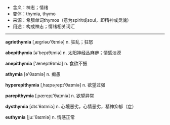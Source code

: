 - <span class="definition">含义：神志；情绪</span>
- <span class="definition">变体：thymia, thymo</span>
- <span class="definition">来源：希腊单词thymos（意为spirit或soul，即精神或灵魂）</span>
- <span class="definition">用途：构成神志；情绪相关词汇</span>

---

<span class="vocabulary">**agriothymia**</span> [ˌægriəʊ'θɪmiә] n. 狂乱；狂怒

<span class="vocabulary">**abepithymia**</span> [ə'bepɪθɪmiə] n. 太阳神经丛麻痹；情感淡漠

<span class="vocabulary">**anepithymia**</span> ['ænepɪθɪmiə] n. 食欲不振

<span class="vocabulary">**athymia**</span> [ə'θaɪmiə] n. 痴愚

<span class="vocabulary">**hyperepithymia**</span> [ˌhaɪpәˌrepɪ'θaɪmiә] n. 欲望过强

<span class="vocabulary">**parepithymia**</span> [ˌpærepɪ'θaɪmiә] n. 欲望异常

<span class="vocabulary">**dysthymia**</span> [dɪs'θaɪmiә] n. 心境恶劣，心情恶劣，精神抑郁（症）

<span class="vocabulary">**euthymia**</span> [ju:'θaɪmiə] n. 情感正常

